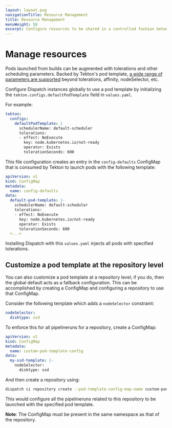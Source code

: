 ```yaml
---
layout: layout.pug
navigationTitle: Resource Management
title: Resource Management
menuWeight: 50
excerpt: Configure resources to be shared in a controlled fashion between multiple instances of Dispatch from a single cluster
---
```


# Manage resources

Pods launched from builds can be augmented with tolerations and other scheduling parameters. Backed by Tekton's pod template, [a wide range of parameters are supported](https://github.com/tektoncd/pipeline/blob/v0.14.2/docs/podtemplates.md) beyond tolerations, affinity, nodeSelector, etc.

Configure Dispatch instances globally to use a pod template by initializing the `tekton.configs.defaultPodTemplate` field in `values.yaml`. 

For example:

```yaml
tekton:
  configs:
    defaultPodTemplate: |
      schedulerName: default-scheduler
      tolerations:
      - effect: NoExecute
        key: node.kubernetes.io/not-ready
        operator: Exists
        tolerationSeconds: 600
```

This file configuration creates an entry in the `config-defaults` ConfigMap that is consumed by Tekton to launch pods with the following template:

```yaml
apiVersion: v1
kind: ConfigMap
metadata:
  name: config-defaults
data:
  default-pod-template: |-
    schedulerName: default-scheduler
    tolerations:
    - effect: NoExecute
      key: node.kubernetes.io/not-ready
      operator: Exists
      tolerationSeconds: 600
  <...>
```

Installing Dispatch with this `values.yaml` injects all pods with specified tolerations.

## Customize a pod template at the repository level

You can also customize a pod template at a repository level; if you do, then the global default acts as a fallback configuration. This can be accomplished by creating a ConfigMap and configuring a repository to use that ConfigMap.

Consider the following template which adds a `nodeSelector` constraint:

```yaml
nodeSelector:
  disktype: ssd
```

To enforce this for all pipelineruns for a repository, create a ConfigMap:

```yaml
apiVersion: v1
kind: ConfigMap
metadata:
  name: custom-pod-template-config
data:
  my-ssd-template: |-
    nodeSelector:
      disktype: ssd
```

And then create a repository using:

```bash
dispatch ci repository create --pod-template-config-map-name custom-pod-template-config --pod-template-config-map-key my-ssd-template ....
```

This would configure all the pipelineruns related to this repository to be launched with the specified pod template.

**Note**: The ConfigMap must be present in the same namespace as that of the repository.
